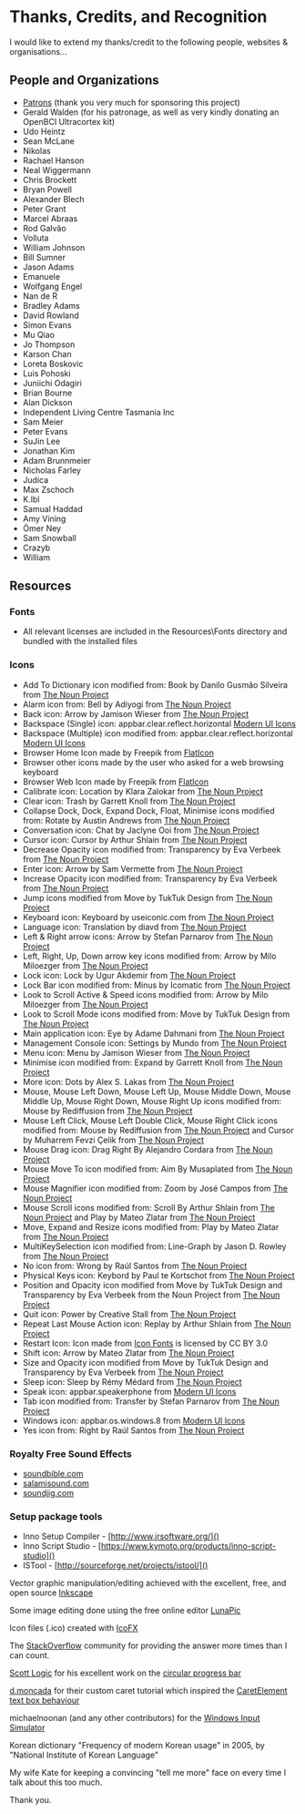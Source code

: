 # Thanks, Credits, and Recognition

I would like to extend my thanks/credit to the following people, websites & organisations...

## People and Organizations

* [Patrons](https://www.patreon.com/OptiKey) (thank you very much for sponsoring this project)
* Gerald Walden (for his patronage, as well as very kindly donating an OpenBCI Ultracortex kit)
* Udo Heintz
* Sean McLane
* Nikolas
* Rachael Hanson
* Neal Wiggermann
* Chris Brockett
* Bryan Powell
* Alexander Blech
* Peter Grant
* Marcel Abraas
* Rod Galvão
* Volluta
* William Johnson
* Bill Sumner
* Jason Adams
* Emanuele
* Wolfgang Engel
* Nan de R
* Bradley Adams
* David Rowland
* Simon Evans
* Mu Qiao
* Jo Thompson
* Karson Chan
* Loreta Boskovic
* Luis Pohoski
* Juniichi Odagiri
* Brian Bourne
* Alan Dickson
* Independent Living Centre Tasmania Inc
* Sam Meier
* Peter Evans
* SuJin Lee
* Jonathan Kim
* Adam Brunnmeier
* Nicholas Farley
* Judica
* Max Zschoch
* K.lbl
* Samual Haddad
* Amy Vining
* Ömer Ney
* Sam Snowball
* Crazyb
* William

## Resources

### Fonts

* All relevant licenses are included in the Resources\Fonts directory and bundled with the installed files

### Icons

* Add To Dictionary icon modified from: Book by Danilo Gusmão Silveira from [The Noun Project][]
* Alarm icon from: Bell by Adiyogi from [The Noun Project][]
* Back icon: Arrow by Jamison Wieser from [The Noun Project][]
* Backspace (Single) icon: appbar.clear.reflect.horizontal [Modern UI Icons][]
* Backspace (Multiple) icon modified from: appbar.clear.reflect.horizontal [Modern UI Icons][]
* Browser Home Icon made by Freepik from [FlatIcon][]
* Browser other icons made by the user who asked for a web browsing keyboard
* Browser Web Icon made by Freepik from [FlatIcon][]
* Calibrate icon: Location by Klara Zalokar from [The Noun Project][]
* Clear icon: Trash by Garrett Knoll from [The Noun Project][]
* Collapse Dock, Dock, Expand Dock, Float, Minimise icons modified from: Rotate by Austin Andrews from [The Noun Project][]
* Conversation icon: Chat by Jaclyne Ooi from [The Noun Project][]
* Cursor icon: Cursor by Arthur Shlain from [The Noun Project][]
* Decrease Opacity icon modified from: Transparency by Eva Verbeek from [The Noun Project][]
* Enter icon: Arrow by Sam Vermette from [The Noun Project][]
* Increase Opacity icon modified from: Transparency by Eva Verbeek from [The Noun Project][]
* Jump icons modified from Move by TukTuk Design from [The Noun Project][]
* Keyboard icon: Keyboard by useiconic.com from [The Noun Project][]
* Language icon: Translation by diavd from [The Noun Project][]
* Left & Right arrow icons: Arrow by Stefan Parnarov from [The Noun Project][]
* Left, Right, Up, Down arrow key icons modified from: Arrow by Milo Miloezger from [The Noun Project][]
* Lock icon: Lock by Ugur Akdemir from [The Noun Project][]
* Lock Bar icon modified from: Minus by Icomatic from [The Noun Project][]
* Look to Scroll Active & Speed icons modified from: Arrow by Milo Miloezger from [The Noun Project][]
* Look to Scroll Mode icons modified from: Move by TukTuk Design from [The Noun Project][]
* Main application icon: Eye by Adame Dahmani from [The Noun Project][]
* Management Console icon: Settings by Mundo from [The Noun Project][]
* Menu icon: Menu by Jamison Wieser from [The Noun Project][]
* Minimise icon modified from: Expand by Garrett Knoll from [The Noun Project][]
* More icon: Dots by Alex S. Lakas from [The Noun Project][]
* Mouse, Mouse Left Down, Mouse Left Up, Mouse Middle Down, Mouse Middle Up, Mouse Right Down, Mouse Right Up icons modified from: Mouse by Rediffusion from [The Noun Project][]
* Mouse Left Click, Mouse Left Double Click, Mouse Right Click icons modified from: Mouse by Rediffusion from [The Noun Project][] and Cursor by Muharrem Fevzi Çelik from [The Noun Project][]
* Mouse Drag icon: Drag Right By Alejandro Cordara from [The Noun Project][] 
* Mouse Move To icon modified from: Aim By Musaplated from [The Noun Project][]
* Mouse Magnifier icon modified from: Zoom by José Campos from [The Noun Project][]
* Mouse Scroll icons modified from: Scroll By Arthur Shlain from [The Noun Project][] and Play by Mateo Zlatar from [The Noun Project][]
* Move, Expand and Resize icons modified from: Play by Mateo Zlatar from [The Noun Project][]
* MultiKeySelection icon modified from: Line-Graph by Jason D. Rowley from [The Noun Project][]
* No icon from: Wrong by Raúl Santos from [The Noun Project][]
* Physical Keys icon: Keybord by Paul te Kortschot from [The Noun Project][]
* Position and Opacity icon modified from Move by TukTuk Design and Transparency by Eva Verbeek from the Noun Project from [The Noun Project][] 
* Quit icon: Power by Creative Stall from [The Noun Project][]
* Repeat Last Mouse Action icon: Replay by Arthur Shlain from [The Noun Project][]
* Restart Icon: Icon made from [Icon Fonts](http://www.onlinewebfonts.com/icon) is licensed by CC BY 3.0  
* Shift icon: Arrow by Mateo Zlatar from [The Noun Project][]
* Size and Opacity icon modified from Move by TukTuk Design and Transparency by Eva Verbeek from [The Noun Project][]
* Sleep icon: Sleep by Rémy Médard from [The Noun Project][]
* Speak icon: appbar.speakerphone from [Modern UI Icons][]
* Tab icon modified from: Transfer by Stefan Parnarov from [The Noun Project][]
* Windows icon: appbar.os.windows.8 from [Modern UI Icons][]
* Yes icon from: Right by Raúl Santos from [The Noun Project][]

### Royalty Free Sound Effects

* [soundbible.com]()
* [salamisound.com]()
* [soundjig.com]()

### Setup package tools

* Inno Setup Compiler - [http://www.jrsoftware.org/]()
* Inno Script Studio - [https://www.kymoto.org/products/inno-script-studio]()
* ISTool - [http://sourceforge.net/projects/istool/]()

Vector graphic manipulation/editing achieved with the excellent, free, and open source [Inkscape](https://inkscape.org/)

Some image editing done using the free online editor [LunaPic](http://www165.lunapic.com/editor/)

Icon files (.ico) created with [IcoFX](http://icofx.ro/)

The [StackOverflow](https://stackoverflow.com) community for providing the answer more times than I can count.

[Scott Logic](http://www.scottlogic.com/) for his excellent work on the [circular progress bar](http://www.scottlogic.com/blog/2011/02/07/a-circular-progressbar-style-using-an-attached-viewmodel.html)

[d.moncada](https://www.codeproject.com/Members/Daniel-Moncada) for their custom caret tutorial which inspired the [CaretElement text box behaviour](http://www.codeproject.com/Articles/633935/Customizing-the-Caret-of-a-WPF-TextBox)

michaelnoonan (and any other contributors) for the [Windows Input Simulator](http://inputsimulator.codeplex.com/)

Korean dictionary "Frequency of modern Korean usage" in 2005, by "National Institute of Korean Language"

My wife Kate for keeping a convincing "tell me more" face on every time I talk about this too much.

Thank you.

[The Noun Project]:  https://thenounproject.com/ "The Noun Project - Icons for Everything"
[Modern UI Icons]: http://modernuiicons.com "Modern UI Icons - Handcrafted pixel perfect icons for the modern UI style"
[FlatIcon]: https://www.flaticon.com/ "Flaticon - The Largest Search Engine of Free Icons in the World"
